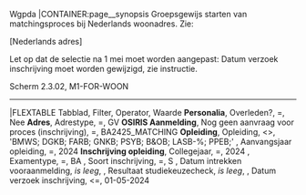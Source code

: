 Wgpda
|CONTAINER:page__synopsis
Groepsgewijs starten van matchingsproces bij Nederlands woonadres. Zie:

[Nederlands adres]

Let op dat de selectie na 1 mei moet worden aangepast: Datum verzoek inschrijving moet worden gewijzigd, zie instructie.

Scherm 2.3.02, M1-FOR-WOON
_____
|FLEXTABLE
Tabblad, Filter, Operator, Waarde
**Personalia**, Overleden?, =, Nee
**Adres**, Adrestype, =, GV
**OSIRIS Aanmelding**, Nog geen aanvraag voor proces (inschrijving), =, BA2425_MATCHING
**Opleiding**, Opleiding, <>, 'BMWS; DGKB; FARB; GNKB; PSYB; B&OB; LASB-%; PPEB;'
, Aanvangsjaar opleiding, =, 2024
**Inschrijving opleiding**, Collegejaar, =, 2024
, Examentype, =, BA
, Soort inschrijving, =, S
, Datum intrekken vooraanmelding, *is leeg*,
, Resultaat studiekeuzecheck, *is leeg*,
, Datum verzoek inschrijving, <=, 01-05-2024
